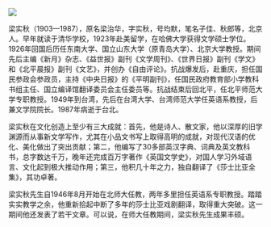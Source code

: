 ![](https://s2.loli.net/2022/08/31/mxBbguIEM7RXnYA.png)

梁实秋（1903—1987），原名梁治华，字实秋，号均默，笔名子佳、秋郎等，北京人。早年就读于清华学校，1923年赴美留学，在哈佛大学获得文学硕士学位。1926年回国后历任东南大学、国立山东大学（原青岛大学）、北京大学教授。期间先后主编《新月》杂志、《益世报》副刊《文学周刊》、《世界日报》副刊《学文》和《北平晨报》副刊《文艺》，并创办《自由评论》。抗战爆发后，赴重庆，担任国民参政会参政员，主持《中央日报》的《平明副刊》，任国民政府教育部小学教科书组主任、国立编译馆翻译委员会主任委员等。抗战结束后回北平，任北平师范大学专职教授。1949年到台湾，先后在台湾大学、台湾师范大学任英语系教授，后兼文学院院长。1987年病逝于台北。

梁实秋在文化创造上至少有三大成就：首先，他是诗人、散文家，他以深厚的旧学渊源而从事新文学写作，尤其在小品文书写上取得高明的成就，对现代汉语的优化、美化做出了突出贡献；第二，他编写了30多部英汉字典、词典及英文教科书，总字数达千万，晚年还完成百万字著作《英国文学史》，对国人学习外域语言、文化起到极大推动作用；第三，他积几十年之力，独自翻译了《莎士比亚全集》，其功卓著。

梁实秋先生自1946年8月开始在北师大任教，两年多里担任英语系专职教授。踏踏实实教学之余，他重新拾起中断了多年的莎士比亚戏剧翻译，取得重大突破。这一期间他还发表了若干文章。可以说，在师大任教期间，梁实秋先生成果丰硕。